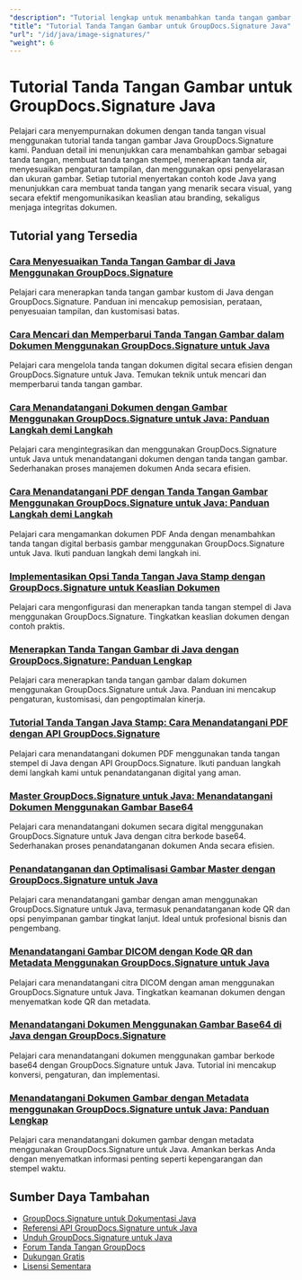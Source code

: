```yaml
---
"description": "Tutorial lengkap untuk menambahkan tanda tangan gambar, tanda air, dan stempel ke dokumen menggunakan GroupDocs.Signature untuk Java."
"title": "Tutorial Tanda Tangan Gambar untuk GroupDocs.Signature Java"
"url": "/id/java/image-signatures/"
"weight": 6
---
```


# Tutorial Tanda Tangan Gambar untuk GroupDocs.Signature Java

Pelajari cara menyempurnakan dokumen dengan tanda tangan visual menggunakan tutorial tanda tangan gambar Java GroupDocs.Signature kami. Panduan detail ini menunjukkan cara menambahkan gambar sebagai tanda tangan, membuat tanda tangan stempel, menerapkan tanda air, menyesuaikan pengaturan tampilan, dan menggunakan opsi penyelarasan dan ukuran gambar. Setiap tutorial menyertakan contoh kode Java yang menunjukkan cara membuat tanda tangan yang menarik secara visual, yang secara efektif mengomunikasikan keaslian atau branding, sekaligus menjaga integritas dokumen.

## Tutorial yang Tersedia

### [Cara Menyesuaikan Tanda Tangan Gambar di Java Menggunakan GroupDocs.Signature](./customize-image-signatures-java-groupdocs-signature/)
Pelajari cara menerapkan tanda tangan gambar kustom di Java dengan GroupDocs.Signature. Panduan ini mencakup pemosisian, perataan, penyesuaian tampilan, dan kustomisasi batas.

### [Cara Mencari dan Memperbarui Tanda Tangan Gambar dalam Dokumen Menggunakan GroupDocs.Signature untuk Java](./groupdocs-signature-java-image-signatures/)
Pelajari cara mengelola tanda tangan dokumen digital secara efisien dengan GroupDocs.Signature untuk Java. Temukan teknik untuk mencari dan memperbarui tanda tangan gambar.

### [Cara Menandatangani Dokumen dengan Gambar Menggunakan GroupDocs.Signature untuk Java: Panduan Langkah demi Langkah](./sign-documents-image-groupdocs-signature-java/)
Pelajari cara mengintegrasikan dan menggunakan GroupDocs.Signature untuk Java untuk menandatangani dokumen dengan tanda tangan gambar. Sederhanakan proses manajemen dokumen Anda secara efisien.

### [Cara Menandatangani PDF dengan Tanda Tangan Gambar Menggunakan GroupDocs.Signature untuk Java: Panduan Langkah demi Langkah](./sign-pdf-image-signature-groupdocs-java/)
Pelajari cara mengamankan dokumen PDF Anda dengan menambahkan tanda tangan digital berbasis gambar menggunakan GroupDocs.Signature untuk Java. Ikuti panduan langkah demi langkah ini.

### [Implementasikan Opsi Tanda Tangan Java Stamp dengan GroupDocs.Signature untuk Keaslian Dokumen](./implement-java-stamp-sign-options-groupdocs-signature/)
Pelajari cara mengonfigurasi dan menerapkan tanda tangan stempel di Java menggunakan GroupDocs.Signature. Tingkatkan keaslian dokumen dengan contoh praktis.

### [Menerapkan Tanda Tangan Gambar di Java dengan GroupDocs.Signature: Panduan Lengkap](./mastering-image-signatures-java-groupdocs/)
Pelajari cara menerapkan tanda tangan gambar dalam dokumen menggunakan GroupDocs.Signature untuk Java. Panduan ini mencakup pengaturan, kustomisasi, dan pengoptimalan kinerja.

### [Tutorial Tanda Tangan Java Stamp: Cara Menandatangani PDF dengan API GroupDocs.Signature](./java-groupdocs-signature-stamp-tutorial/)
Pelajari cara menandatangani dokumen PDF menggunakan tanda tangan stempel di Java dengan API GroupDocs.Signature. Ikuti panduan langkah demi langkah kami untuk penandatanganan digital yang aman.

### [Master GroupDocs.Signature untuk Java: Menandatangani Dokumen Menggunakan Gambar Base64](./groupdocs-signature-java-base64-image/)
Pelajari cara menandatangani dokumen secara digital menggunakan GroupDocs.Signature untuk Java dengan citra berkode base64. Sederhanakan proses penandatanganan dokumen Anda secara efisien.

### [Penandatanganan dan Optimalisasi Gambar Master dengan GroupDocs.Signature untuk Java](./groupdocs-signature-java-image-optimization/)
Pelajari cara menandatangani gambar dengan aman menggunakan GroupDocs.Signature untuk Java, termasuk penandatanganan kode QR dan opsi penyimpanan gambar tingkat lanjut. Ideal untuk profesional bisnis dan pengembang.

### [Menandatangani Gambar DICOM dengan Kode QR dan Metadata Menggunakan GroupDocs.Signature untuk Java](./sign-dicom-images-groupdocs-signature-java/)
Pelajari cara menandatangani citra DICOM dengan aman menggunakan GroupDocs.Signature untuk Java. Tingkatkan keamanan dokumen dengan menyematkan kode QR dan metadata.

### [Menandatangani Dokumen Menggunakan Gambar Base64 di Java dengan GroupDocs.Signature](./sign-document-base64-image-groupdocs-signature-java/)
Pelajari cara menandatangani dokumen menggunakan gambar berkode base64 dengan GroupDocs.Signature untuk Java. Tutorial ini mencakup konversi, pengaturan, dan implementasi.

### [Menandatangani Dokumen Gambar dengan Metadata menggunakan GroupDocs.Signature untuk Java: Panduan Lengkap](./sign-image-documents-metadata-groupdocs-signature-java/)
Pelajari cara menandatangani dokumen gambar dengan metadata menggunakan GroupDocs.Signature untuk Java. Amankan berkas Anda dengan menyematkan informasi penting seperti kepengarangan dan stempel waktu.

## Sumber Daya Tambahan

- [GroupDocs.Signature untuk Dokumentasi Java](https://docs.groupdocs.com/signature/java/)
- [Referensi API GroupDocs.Signature untuk Java](https://reference.groupdocs.com/signature/java/)
- [Unduh GroupDocs.Signature untuk Java](https://releases.groupdocs.com/signature/java/)
- [Forum Tanda Tangan GroupDocs](https://forum.groupdocs.com/c/signature)
- [Dukungan Gratis](https://forum.groupdocs.com/)
- [Lisensi Sementara](https://purchase.groupdocs.com/temporary-license/)